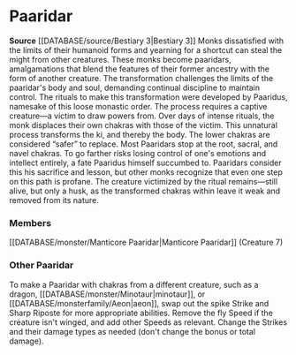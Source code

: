 ﻿---
creature_family: Paaridar
id: '254'
name: Paaridar
rarity: Common
rus_type_level: null
source: '[[DATABASE/source/Bestiary 3|Bestiary 3]]'
trait: null
type: Creature Family

---
# Paaridar

**Source** [[DATABASE/source/Bestiary 3|Bestiary 3]]
Monks dissatisfied with the limits of their humanoid forms and yearning for a shortcut can steal the might from other creatures. These monks become paaridars, amalgamations that blend the features of their former ancestry with the form of another creature. The transformation challenges the limits of the paaridar's body and soul, demanding continual discipline to maintain control.
 The rituals to make this transformation were developed by Paaridus, namesake of this loose monastic order. The process requires a captive creature—a victim to draw powers from. Over days of intense rituals, the monk displaces their own chakras with those of the victim. This unnatural process transforms the ki, and thereby the body. The lower chakras are considered “safer” to replace. Most Paaridars stop at the root, sacral, and navel chakras. To go farther risks losing control of one's emotions and intellect entirely, a fate Paaridus himself succumbed to. Paaridars consider this his sacrifice and lesson, but other monks recognize that even one step on this path is profane. The creature victimized by the ritual remains—still alive, but only a husk, as the transformed chakras within leave it weak and removed from its nature.

### Members

[[DATABASE/monster/Manticore Paaridar|Manticore Paaridar]] (Creature 7)

###  Other Paaridar

To make a Paaridar with chakras from a different creature, such as a dragon, [[DATABASE/monster/Minotaur|minotaur]], or [[DATABASE/monsterfamily/Aeon|aeon]], swap out the spike Strike and Sharp Riposte for more appropriate abilities. Remove the fly Speed if the creature isn't winged, and add other Speeds as relevant. Change the Strikes and their damage types as needed (don't change the bonus or total damage).